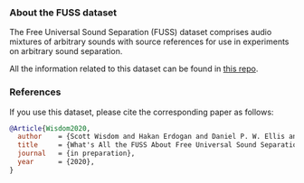 ### About the FUSS dataset

The Free Universal Sound Separation (FUSS) dataset comprises audio mixtures of arbitrary sounds with source references for use in experiments on arbitrary sound separation.

All the information related to this dataset can be found in [this repo](https://github.com/google-research/sound-separation/tree/master/datasets/fuss).



### References
If you use this dataset, please cite the corresponding paper as follows:
```BibTex
@Article{Wisdom2020,
  author    = {Scott Wisdom and Hakan Erdogan and Daniel P. W. Ellis and Romain Serizel and Nicolas Turpault and Eduardo Fonseca and Justin Salamon and Prem Seetharaman and John R. Hershey},
  title     = {What's All the FUSS About Free Universal Sound Separation Data?},
  journal   = {in preparation},
  year      = {2020},
}
```
